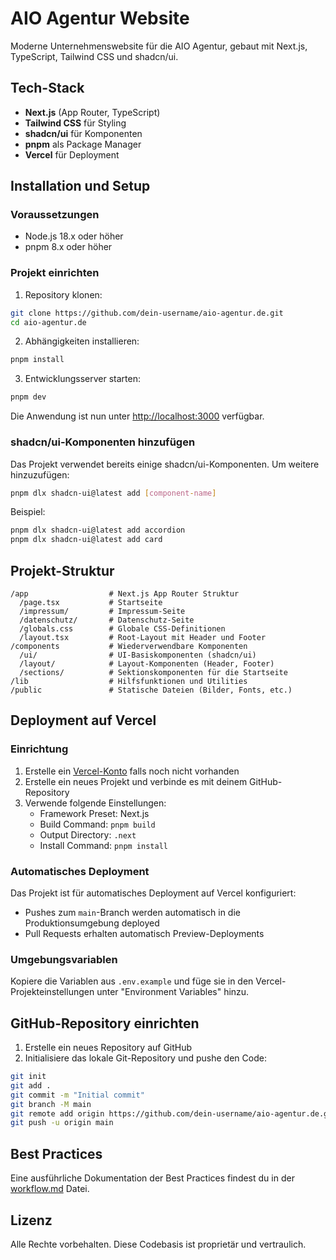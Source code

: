 # AIO Agentur Website

Moderne Unternehmenswebsite für die AIO Agentur, gebaut mit Next.js, TypeScript, Tailwind CSS und shadcn/ui.

## Tech-Stack

- **Next.js** (App Router, TypeScript)
- **Tailwind CSS** für Styling
- **shadcn/ui** für Komponenten
- **pnpm** als Package Manager
- **Vercel** für Deployment

## Installation und Setup

### Voraussetzungen

- Node.js 18.x oder höher
- pnpm 8.x oder höher

### Projekt einrichten

1. Repository klonen:

```bash
git clone https://github.com/dein-username/aio-agentur.de.git
cd aio-agentur.de
```

2. Abhängigkeiten installieren:

```bash
pnpm install
```

3. Entwicklungsserver starten:

```bash
pnpm dev
```

Die Anwendung ist nun unter [http://localhost:3000](http://localhost:3000) verfügbar.

### shadcn/ui-Komponenten hinzufügen

Das Projekt verwendet bereits einige shadcn/ui-Komponenten. Um weitere hinzuzufügen:

```bash
pnpm dlx shadcn-ui@latest add [component-name]
```

Beispiel:

```bash
pnpm dlx shadcn-ui@latest add accordion
pnpm dlx shadcn-ui@latest add card
```

## Projekt-Struktur

```
/app                  # Next.js App Router Struktur
  /page.tsx           # Startseite
  /impressum/         # Impressum-Seite
  /datenschutz/       # Datenschutz-Seite
  /globals.css        # Globale CSS-Definitionen
  /layout.tsx         # Root-Layout mit Header und Footer
/components           # Wiederverwendbare Komponenten
  /ui/                # UI-Basiskomponenten (shadcn/ui)
  /layout/            # Layout-Komponenten (Header, Footer)
  /sections/          # Sektionskomponenten für die Startseite
/lib                  # Hilfsfunktionen und Utilities
/public               # Statische Dateien (Bilder, Fonts, etc.)
```

## Deployment auf Vercel

### Einrichtung

1. Erstelle ein [Vercel-Konto](https://vercel.com/signup) falls noch nicht vorhanden
2. Erstelle ein neues Projekt und verbinde es mit deinem GitHub-Repository
3. Verwende folgende Einstellungen:
   - Framework Preset: Next.js
   - Build Command: `pnpm build`
   - Output Directory: `.next`
   - Install Command: `pnpm install`

### Automatisches Deployment

Das Projekt ist für automatisches Deployment auf Vercel konfiguriert:

- Pushes zum `main`-Branch werden automatisch in die Produktionsumgebung deployed
- Pull Requests erhalten automatisch Preview-Deployments

### Umgebungsvariablen

Kopiere die Variablen aus `.env.example` und füge sie in den Vercel-Projekteinstellungen unter "Environment Variables" hinzu.

## GitHub-Repository einrichten

1. Erstelle ein neues Repository auf GitHub
2. Initialisiere das lokale Git-Repository und pushe den Code:

```bash
git init
git add .
git commit -m "Initial commit"
git branch -M main
git remote add origin https://github.com/dein-username/aio-agentur.de.git
git push -u origin main
```

## Best Practices

Eine ausführliche Dokumentation der Best Practices findest du in der [workflow.md](./workflow.md) Datei.

## Lizenz

Alle Rechte vorbehalten. Diese Codebasis ist proprietär und vertraulich.